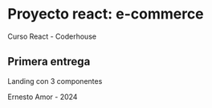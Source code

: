 # Proyecto react: e-commerce
Curso React - Coderhouse

## Primera entrega
Landing con 3 componentes

Ernesto Amor - 2024